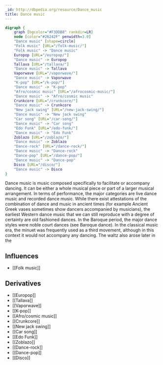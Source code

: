 ```yaml
---
_id: http://dbpedia.org/resource/Dance_music
title: Dance music
---
```


```dot
digraph {
	graph [bgcolor="#F3DDB8" rankdir=LR]
	node [color="#26242F" penwidth=3.0]
	"Dance music" [shape=circle]
	"Folk music" [URL="/folk-music/"]
	"Folk music" -> "Dance music"
	Europop [URL="/europop/"]
	"Dance music" -> Europop
	Tallava [URL="/tallava/"]
	"Dance music" -> Tallava
	Vaporwave [URL="/vaporwave/"]
	"Dance music" -> Vaporwave
	"K-pop" [URL="/k-pop/"]
	"Dance music" -> "K-pop"
	"Afro/cosmic music" [URL="/afrocosmic-music/"]
	"Dance music" -> "Afro/cosmic music"
	Crunkcore [URL="/crunkcore/"]
	"Dance music" -> Crunkcore
	"New jack swing" [URL="/new-jack-swing/"]
	"Dance music" -> "New jack swing"
	"Car song" [URL="/car-song/"]
	"Dance music" -> "Car song"
	"Edo Funk" [URL="/edo-funk/"]
	"Dance music" -> "Edo Funk"
	Zoblazo [URL="/zoblazo/"]
	"Dance music" -> Zoblazo
	"Dance-rock" [URL="/dance-rock/"]
	"Dance music" -> "Dance-rock"
	"Dance-pop" [URL="/dance-pop/"]
	"Dance music" -> "Dance-pop"
	Disco [URL="/disco/"]
	"Dance music" -> Disco
}
```

Dance music is music composed specifically to facilitate or accompany dancing. It can be either a whole musical piece or part of a larger musical arrangement. In terms of performance, the major categories are live dance music and recorded dance music. While there exist attestations of the combination of dance and music in ancient times (for example Ancient Greek vases sometimes show dancers accompanied by musicians), the earliest Western dance music that we can still reproduce with a degree of certainty are old fashioned dances. In the Baroque period, the major dance styles were noble court dances (see Baroque dance). In the classical music era, the minuet was frequently used as a third movement, although in this context it would not accompany any dancing. The waltz also arose later in the

## Influences
- [[Folk music]]

## Derivatives
- [[Europop]]
- [[Tallava]]
- [[Vaporwave]]
- [[K-pop]]
- [[Afro/cosmic music]]
- [[Crunkcore]]
- [[New jack swing]]
- [[Car song]]
- [[Edo Funk]]
- [[Zoblazo]]
- [[Dance-rock]]
- [[Dance-pop]]
- [[Disco]]
